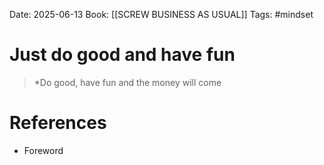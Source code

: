 Date: 2025-06-13
Book: [[SCREW BUSINESS AS USUAL]]
Tags: #mindset 


# Just do good and have fun

>*Do good, have fun and the money will come 
# References
- Foreword
 